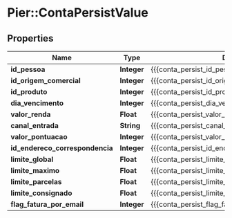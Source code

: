 # Pier::ContaPersistValue

## Properties
Name | Type | Description | Notes
------------ | ------------- | ------------- | -------------
**id_pessoa** | **Integer** | {{{conta_persist_id_pessoa_value}}} | 
**id_origem_comercial** | **Integer** | {{{conta_persist_id_origem_comercial_value}}} | 
**id_produto** | **Integer** | {{{conta_persist_id_produto_value}}} | 
**dia_vencimento** | **Integer** | {{{conta_persist_dia_vencimento_value}}} | 
**valor_renda** | **Float** | {{{conta_persist_valor_renda_value}}} | 
**canal_entrada** | **String** | {{{conta_persist_canal_entrada_value}}} | [optional] 
**valor_pontuacao** | **Integer** | {{{conta_persist_valor_pontuacao_value}}} | 
**id_endereco_correspondencia** | **Integer** | {{{conta_persist_id_endereco_correspondencia_value}}} | 
**limite_global** | **Float** | {{{conta_persist_limite_global_value}}} | 
**limite_maximo** | **Float** | {{{conta_persist_limite_maximo_value}}} | 
**limite_parcelas** | **Float** | {{{conta_persist_limite_parcelas_value}}} | 
**limite_consignado** | **Float** | {{{conta_persist_limite_consignado_value}}} | 
**flag_fatura_por_email** | **Integer** | {{{conta_persist_flag_fatura_por_email_value}}} | 


